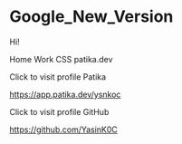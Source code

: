 # Google_New_Version

Hi!

Home Work CSS patika.dev

Click to visit profile Patika

https://app.patika.dev/ysnkoc

Click to visit profile GitHub

https://github.com/YasinK0C
